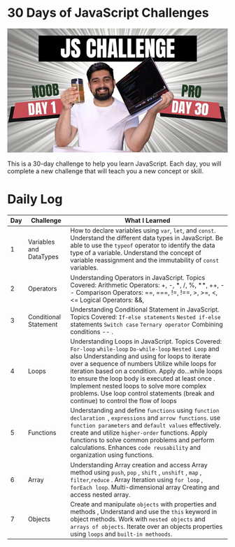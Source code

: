 
# 30 Days of JavaScript Challenges
![JavaScript Challenge Thumbnail](Assests/JsChallenge.png)


This is a 30-day challenge to help you learn JavaScript. Each day, you will complete a new challenge that will teach you a new concept or skill.

# **Daily Log**

| Day | Challenge | What I Learned |
|---|---|---|
| 1 | Variables and DataTypes | How to declare variables using `var`, `let`, and `const`. Understand the different data types in JavaScript. Be able to use the `typeof` operator to identify the data type of a variable. Understand the concept of variable reassignment and the immutability of `const` variables.
| 2 | Operators | Understanding Operators in JavaScript. Topics Covered: Arithmetic Operators: +, -, *, /, %, **, ++, -- Comparison Operators: ==, ===, !=, !==, >, >=, <, <= Logical Operators: &&, ||, Ternary Operator: condition ? exprIfTrue : exprIfFalse . |
| 3 | Conditional Statement | Understanding Conditional Statement in JavaScript. Topics Covered: `If-else statements`  `Nested if-else` statements `Switch case`  `Ternary operator` Combining conditions   -- . |
| 4 | Loops | Understanding Loops in JavaScript. Topics Covered: `For-loop`  `while-loop`  `Do-while-loop`  `Nested Loop` and also  Understanding and using for loops to iterate over a sequence of numbers Utilize while loops for iteration based on a condition.  Apply do...while loops to ensure the loop body is executed at least once . Implement nested loops to solve more complex problems. Use loop control statements (break and continue) to control the flow of loops    | 
| 5 | Functions | Understanding and define `functions` using `function declaration `, `expressions` and `arrow functions`. use `function parameters` and `default values` effectively. create and utilize `higher-order` functions. Apply functions to solve common problems and perform calculations. Enhances `code reusability` and organization using functions.   | 
| 6 | Array | Understanding Array creation and access Array method using `push`, `pop` , `shift` , `unshift` , `map` , `filter`,`reduce` . Array Iteration using  `for loop` , ` forEach loop`.  Multi-dimensional array Creating and access nested array.  | 
| 7 | Objects | Create and manipulate `objects` with properties and methods , Understand and use the `this` keyword in object methods. Work with `nested objects` and `arrays of objects`. Iterate over an objects properties using `loops` and `built-in methoods`.  | 
                     
            

